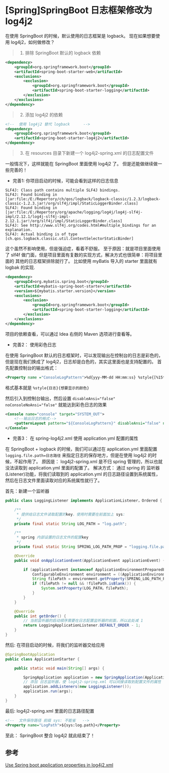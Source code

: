 # [Spring]SpringBoot 日志框架修改为 log4j2

在使用 SpringBoot 的时候，默认使用的日志框架是 logback。 现在如果想要使用 log4j2，如何做修改？


>1. 排除 SpringBoot 默认的 logback 依赖
```xml
<dependency>
    <groupId>org.springframework.boot</groupId>
    <artifactId>spring-boot-starter-web</artifactId>
    <exclusions>
        <exclusion>
            <groupId>org.springframework.boot</groupId>
            <artifactId>spring-boot-starter-logging</artifactId>
        </exclusion>
    </exclusions>
</dependency>
```

>2. 添加 log4j2 的依赖
```xml
<!--  使用 log4j2 替代 logback      -->
<dependency>
    <groupId>org.springframework.boot</groupId>
    <artifactId>spring-boot-starter-log4j2</artifactId>
</dependency>
```

>3. 在 resources 目录下新建一个 log4j2-spring.xml 的日志配置文件

一般情况下，这样就能在 SpringBoot 里面使用 log4j2 了。 但是还能做继续做一些完善的！


* 完善1: 你项目启动的时候，可能会看到这样的日志信息
```
SLF4J: Class path contains multiple SLF4J bindings.
SLF4J: Found binding in [jar:file:/E:/Repertory/ch/qos/logback/logback-classic/1.2.3/logback-classic-1.2.3.jar!/org/slf4j/impl/StaticLoggerBinder.class]
SLF4J: Found binding in [jar:file:/E:/Repertory/org/apache/logging/log4j/log4j-slf4j-impl/2.12.1/log4j-slf4j-impl-2.12.1.jar!/org/slf4j/impl/StaticLoggerBinder.class]
SLF4J: See http://www.slf4j.org/codes.html#multiple_bindings for an explanation.
SLF4J: Actual binding is of type [ch.qos.logback.classic.util.ContextSelectorStaticBinder]
```

这个虽然不影响使用，但是强迫症，看着不舒服。 至于原因：就是项目里面使用了 slf4f 做门面，但是项目里面有复数的实现方式，解决方式也很简单：将项目里面的 其他的日志框架排除就行了。 比如使用 myBatis 导入的 starter 里面就有 logbak 的实现.
```xml
<dependency>
    <groupId>org.mybatis.spring.boot</groupId>
    <artifactId>mybatis-spring-boot-starter</artifactId>
    <version>${mybatis.starter.version}</version>
    <exclusions>
        <exclusion>
            <groupId>org.springframework.boot</groupId>
            <artifactId>spring-boot-starter-logging</artifactId>
        </exclusion>
    </exclusions>
</dependency>
```
项目的依赖查看，可以通过 Idea 右侧的 Maven 选项进行查看等。


* 完善2： 使用彩色日志

在使用 SpringBoot 默认的日志框架时，可以发现输出在控制台的日志是彩色的，但是现在我们换成了 log4j2，日志却是白色的，其实这里面也是支持配置的。
首先配置控制台的输出格式：
```xml
<Property name ="ConsoleLogPattern">%d{yyy-MM-dd HH:mm:ss} %style{[%15t]}{bright，blue} %clr{%-5level} %style{%logger{80}}{cyan} %style{[%L]}{magenta} - %msg%n</Property>
```
格式基本就是 `%style{日志}{想要显示的颜色}`  

然后引入到控制台输出，然后设置 `disableAnsi="false" noConsoleNoAnsi="false"` 就能达到彩色日志的效果
```xml
<Console name="console" target="SYSTEM_OUT">
    <!--输出日志的格式-->
    <patternLayout pattern="${ConsoleLogPattern}" disableAnsi="false" noConsoleNoAnsi="false"/>
</Console>
```

* 完善3： 在 spring-log4j2.xml 使用 application.yml 配置的属性

在 SpringBoot + logback 的时候，我们可以通过在 application.yml 里面配置 `logging.file.path=日志路径` 来指定日志的保存地方，但是在使用 log4j2 的时候，不起作用了。 原因是： log4j2-spring.xml 是不归 spring 管理的，所以也就没法读取到 application.yml 里面的配置了。 解决方式： 通过 spring 的 监听器(Listener)功能，将我们读取到的 application.yml 的日志路径设置到系统属性，然后在日志文件里面读取对应的系统属性就行了。

首先：新建一个监听器
```java
public class LoggingListener implements ApplicationListener，Ordered {

    /**
     * 提供给日志文件读取配置的key，使用时需要在前面加上 sys:
     */
    private final static String LOG_PATH = "log.path";

    /**
     * spring 内部设置的日志文件的配置key
     */
    private final static String SPRING_LOG_PATH_PROP = "logging.file.path";

    @Override
    public void onApplicationEvent(ApplicationEvent applicationEvent) {

        if (applicationEvent instanceof ApplicationEnvironmentPreparedEvent) {
            ConfigurableEnvironment environment = ((ApplicationEnvironmentPreparedEvent) applicationEvent).getEnvironment();
            String filePath = environment.getProperty(SPRING_LOG_PATH_PROP);
            if (filePath != null && !filePath.isBlank()) {
                System.setProperty(LOG_PATH，filePath);
            }
        }
    }

    @Override
    public int getOrder() {
    	// 当前监听器的启动顺序需要在日志配置监听器的前面，所以此处减 1
        return LoggingApplicationListener.DEFAULT_ORDER - 1;
    }
}
```

然后: 在项目启动的时候，将我们的监听器交给应用
```java
@SpringBootApplication
public class ApplicationStarter {

    public static void main(String[] args) {

        SpringApplication application = new SpringApplication(ApplicationStarter.class);
        // 添加 日志监听器，使 log4j2-spring.xml 可以间接读取到配置文件的属性
        application.addListeners(new LoggingListener());
        application.run(args);
    }
}
```

最后: log4j2-spring.xml 里面的日志路径配置
```xml
<!--  文件保存路径 前缀 sys: 不能省   -->
<Property name="LogPath">${sys:log.path}</Property>
```

至此： SpringBoot 整合 log4j2 就此结束了！

## 参考
[Use Spring boot application properties in log4j2.xml](https://stackoverflow.com/questions/48941104/use-spring-boot-application-properties-in-log4j2-xml)
